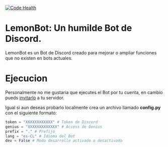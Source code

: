 [![Code Health](https://landscape.io/github/LemonDevelopment/LemonBot/master/landscape.svg?style=flat-square)](https://landscape.io/github/LemonDevelopment/LemonBot/master)
# LemonBot: Un humilde Bot de Discord.
LemonBot es un Bot de Discord creado para mejorar o ampliar funciones que no existen en bots actuales.

# Ejecucion
Personalmente no me gustaria que ejecutes el Bot por tu cuenta, en cambio pueds [invitarlo](https://discordapp.com/oauth2/authorize?client_id=358031514749108228&scope=bot&permissions=37112833) a tu servidor.

Igual si aun deseas probarlo localmente crea un archivo llamado **config.py** con el siguiente formato:

```py
token = "XXXXXXXXXXXX" # Token de Discord
genius = "XXXXXXXXXXXXX" # Access de Genius
prefix = "." # Prefijo
lang = "es-CL" # Idioma del Bot
dev = False # Modo desarrollo activado o desactivado
```
